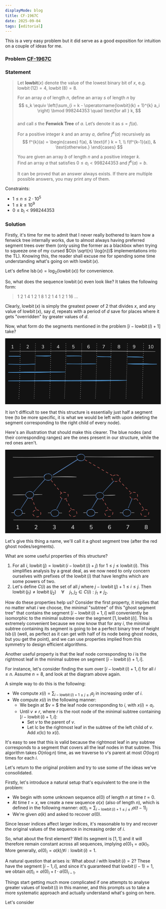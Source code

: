 ```yaml
---
displayMode: blog
title: CF-1967C
date: 2025-09-04
tags: [editorial]
---
```


This is a very easy problem but it did serve as a good exposition for intuition on a couple of ideas for me.

### Problem [CF-1967C](https://codeforces.com/problemset/problem/1967/C)

### Statement

> Let **lowbit**$(x)$ denote the value of the lowest binary bit of $x$, e.g.  
$\operatorname{lowbit}(12)=4$, $\operatorname{lowbit}(8)=8$.
> 
> For an array $a$ of length $n$, define an array $s$ of length $n$ by  
$$
s_k \equiv \left(\sum_{i = k - \operatorname{lowbit}(k) + 1}^{k} a_i \right) \bmod 998244353 \quad \text{for all } k,
$$  
> and call $s$ the **Fenwick Tree** of $a$. Let’s denote it as $s = f(a)$.
> 
> For a positive integer $k$ and an array $a$, define $f^{k}(a)$ recursively as  
> $$
> f^{k}(a) =
> \begin{cases}
> f(a), & \text{if } k = 1, \\
> f(f^{k-1}(a)), & \text{otherwise.}
> \end{cases}
> $$
> 
> You are given an array $b$ of length $n$ and a positive integer $k$.  
> Find an array $a$ that satisfies $0 \le a_i < 998244353$ and $f^{k}(a) = b$.  
> 
> It can be proved that an answer always exists. If there are multiple possible answers, you may print any of them.


Constraints:

- $1 \leq n \leq 2 \cdot 10^5$
- $1 \leq k \leq 10^9$
- $0 \le b_i < 998244353$

### Solution

Firstly, it's time for me to admit that I never really bothered to learn how a fenwick tree internally works, due to almost always having preferred segment trees over them (only using the former as a blackbox when trying to squeeze one of my cursed $O(n \sqrt{n} \log{n})$ implementations into the TL). Knowing this, the reader shall excuse me for spending some time understanding what's going on with $\operatorname{lowbit}(x)$.

Let's define $\operatorname{lsb}(x) = \log_2 (\operatorname{lowbit}(x))$ for convenience.

So, what does the sequence $\operatorname{lowbit}(x)$ even look like? It takes the following form:

> 1 2 1 4 1 2 1 8 1 2 1 4 1 2 1 16 ...

Clearly, $\operatorname{lowbit}(x)$ is simply the greatest power of 2 that divides $x$, and any value of $\operatorname{lowbit}(x)$, say $d$, repeats with a period of $d$ save for places where it gets "overridden" by greater values of $d$.

Now, what form do the segments mentioned in the problem $[i - \operatorname{lowbit}(i) + 1]$ take?

<div style="text-align:center"><img src="/assets/cf-1967c/img1.png"/></div>

It isn't difficult to see that this structure is essentially just half a segment tree (to be more specific, it is what we would be left with upon deleting the segment corresponding to the right child of every node).

Here's an illustration that should make this clearer. The blue nodes (and their corresponding ranges) are the ones present in our structure, while the red ones aren't.

<div style="text-align:center"><img src="/assets/cf-1967c/img2.png"/></div>

Let's give this thing a name, we'll call it a ghost segment tree (after the red ghost nodes/segments).

What are some useful properties of this structure?

1. For all $i$, $\operatorname{lowbit}(j) = \operatorname{lowbit}(i -  \operatorname{lowbit}(i) + j)$ for $1 \leq j \leq \operatorname{lowbit}(i)$. This simplifies analysis by a great deal, as we now need to only concern ourselves with prefixes of the $\operatorname{lowbit}(i)$ that have lengths which are some powers of two.
2. Let's define $C(i)$ as the set of all $j$ where $j - \operatorname{lowbit}(j) + 1 \leq i \leq j$. Then $\operatorname{lowbit}(j_1) \neq \operatorname{lowbit}(j_2) \quad \forall \quad j_1, j_2 \in C(i) : j_1 \neq j_2$.

How do these properties help us? Consider the first property, it implies that no matter what $i$ we choose, the minimal "subtree" of this "ghost segment tree" that contains the segment $[i - \operatorname{lowbit}(i) + 1, i]$ will conveniently be isomorphic to the minimal subtree over the segment $[1, \operatorname{lowbit}(i)]$. This is extremely convenient because we now know that for any $i$, the minimal subtree containing its segment is going to be a perfect binary tree of height $\operatorname{lsb}(i)$ (well, as perfect as it can get with half of its node being ghost nodes, but you get the point), and we can use properties implied from this symmetry to design efficient algorithms.

Another useful property is that the leaf node corresponding to $i$ is the rightmost leaf in the minimal subtree on segment $[i - \operatorname{lowbit}(i) + 1, i]$.

For instance, let's consider finding the sum over $[i - \operatorname{lowbit}(i) + 1, i]$ for all $i \leq n$. Assume $n = 8$, and look at the diagram above again.

A simple way to do this is the following:

- We compute $x(i) = \sum_{i - \operatorname{lowbit}(i) + 1 \leq j \leq i} a_j$ in increasing order of $i$.
- We compute $x(i)$ in the following manner:
    - We begin at $v = $ the leaf node corresponding to $i$, with $x(i) = a_i$.
    - Until $v \neq r$, where $r$ is the root node of the minimal subtree containing $[i - \operatorname{lowbit}(i) + 1, i]$:
        - Set $v$ to the parent of $v$.
        - Let $\text{lc}$ be the rightmost leaf in the subtree of the left child of $v$. Add $x(\text{lc})$ to $x(i)$. 

It's easy to see that this is valid because the rightmost leaf in any subtree corresponds to a segment that covers all the leaf nodes in that subtree. This algorithm takes $O(n \log {n})$ time, as we traverse to $v$'s parent at most $O(\log {n})$ times for each $i$.

Let's return to the original problem and try to use some of the ideas we've consolidated. 

Firstly, let's introduce a natural setup that's equivalent to the one in the problem:
- We begin with some unknown sequence $a(0)$ of length $n$ at time $t = 0$.
- At time $t = x$, we create a new sequence $a(x)$ (also of length $n$), which is defined in the following manner: $a(t)_i = \sum_{i - \operatorname{lowbit}(i) + 1 \leq j \leq i} a(t - 1)_j$
- We're given $a(k)$ and asked to recover $a(0)$.

Since lesser indices affect larger indices, it's reasonable to try and recover the original values of the sequence in increasing order of $i$.

So, what about the first element? Well its segment is $[1, 1]$ and it will therefore remain constant across all sequences, implying $a(0)_1 = a(k)_1$. More generally, $a(0)_i = a(k)_i \forall i : \operatorname{lowbit}(i) = 1$.

A natural question that arises is: What about $i$ with $\operatorname{lowbit}(i) = 2$? These have the segment $[i - 1, i]$, and since it's guaranteed that $\operatorname{lowbit}(i - 1) = 1$, we obtain $a(t)_i = a(0)_i + t \cdot a(0)_{i - 1}$.

Things start getting much more complicated if one attempts to analyse greater values of $\operatorname{lowbit}(i)$ in this manner, and this prompts us to take a more systematic approach and actually understand what's going on here.

Let's consider 